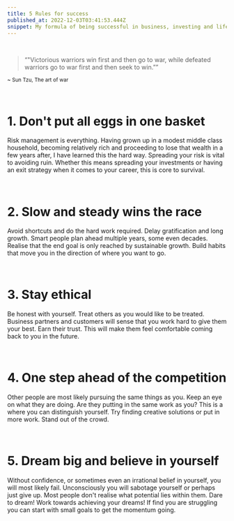```yaml
---
title: 5 Rules for success
published_at: 2022-12-03T03:41:53.444Z
snippet: My formula of being successful in business, investing and life
---
```


&nbsp;


>“"Victorious warriors win first and then go to war, while defeated warriors go to war first and then seek to win.””

<sup>~ Sun Tzu, The art of war</sup>

&nbsp;

# 1. Don't put all eggs in one basket

Risk management is everything. Having grown up in a modest middle class household, becoming relatively rich and proceeding to lose that wealth in a few years after, I have learned this the hard way.
Spreading your risk is vital to avoiding ruin. Whether this means spreading your investments or having an exit strategy when it comes to your career, this is core to survival.

&nbsp;

# 2. Slow and steady wins the race

Avoid shortcuts and do the hard work required. Delay gratification and long growth. Smart people plan ahead multiple years, some even decades. Realise that the end goal is only reached by sustainable growth. Build habits that move you in the direction of where you want to go.

&nbsp;

# 3. Stay ethical

Be honest with yourself. Treat others as you would like to be treated. Business partners and customers will sense that you work hard to give them your best. Earn their trust. This will make them feel comfortable coming back to you in the future.

&nbsp;

# 4. One step ahead of the competition

Other people are most likely pursuing the same things as you. Keep an eye on what they are doing. Are they putting in the same work as you? This is a where you can distinguish yourself. Try finding creative solutions or put in more work. Stand out of the crowd.

&nbsp;

# 5. Dream big and believe in yourself

Without confidence, or sometimes even an irrational belief in yourself, you will most likely fail. Unconsciously you will sabotage yourself or perhaps just give up. Most people don't realise what potential lies within them. 
Dare to dream! Work towards achieving your dreams! If find you are struggling you can start with small goals to get the momentum going.

&nbsp;

